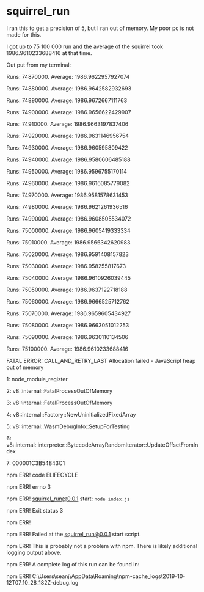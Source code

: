 # squirrel_run

I ran this to get a precision of 5, but I ran out of memory. My poor pc is not made for this.

I got up to 75 100 000 run and the average of the squirrel took 1986.9610233688416 at that time.

Out put from my terminal:

Runs: 74870000. Average: 1986.9622957927074

Runs: 74880000. Average: 1986.9642582932693

Runs: 74890000. Average: 1986.9672667111763

Runs: 74900000. Average: 1986.9656622429907

Runs: 74910000. Average: 1986.9663197837406

Runs: 74920000. Average: 1986.9631146956754

Runs: 74930000. Average: 1986.960595809422

Runs: 74940000. Average: 1986.9580606485188

Runs: 74950000. Average: 1986.9596755170114

Runs: 74960000. Average: 1986.9616085779082

Runs: 74970000. Average: 1986.9581578631453

Runs: 74980000. Average: 1986.9621261936516

Runs: 74990000. Average: 1986.9608505534072

Runs: 75000000. Average: 1986.9605419333334

Runs: 75010000. Average: 1986.9566342620983

Runs: 75020000. Average: 1986.9591408157823

Runs: 75030000. Average: 1986.958255817673

Runs: 75040000. Average: 1986.9610926039445

Runs: 75050000. Average: 1986.9637122718188

Runs: 75060000. Average: 1986.9666525712762

Runs: 75070000. Average: 1986.9659605434927

Runs: 75080000. Average: 1986.9663051012253

Runs: 75090000. Average: 1986.9630110134506

Runs: 75100000. Average: 1986.9610233688416


FATAL ERROR: CALL_AND_RETRY_LAST Allocation failed - JavaScript heap out of memory

 1: node_module_register

 2: v8::internal::FatalProcessOutOfMemory

 3: v8::internal::FatalProcessOutOfMemory

 4: v8::internal::Factory::NewUninitializedFixedArray

 5: v8::internal::WasmDebugInfo::SetupForTesting

 6: v8::internal::interpreter::BytecodeArrayRandomIterator::UpdateOffsetFromIndex

 7: 000001C3B54843C1

npm ERR! code ELIFECYCLE

npm ERR! errno 3

npm ERR! squirrel_run@0.0.1 start: `node index.js`

npm ERR! Exit status 3

npm ERR!

npm ERR! Failed at the squirrel_run@0.0.1 start script.

npm ERR! This is probably not a problem with npm. There is likely additional logging output above.


npm ERR! A complete log of this run can be found in:

npm ERR!     C:\Users\seanj\AppData\Roaming\npm-cache\_logs\2019-10-12T07_10_28_182Z-debug.log

